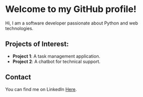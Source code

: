# Welcome to my GitHub profile!

Hi, I am a software developer passionate about Python and web technologies. 

## Projects of Interest:
- **Project 1**: A task management application.
- **Project 2**: A chatbot for technical support.

## Contact
You can find me on LinkedIn [Here](https://github.com/OLEE89/byb_project).
